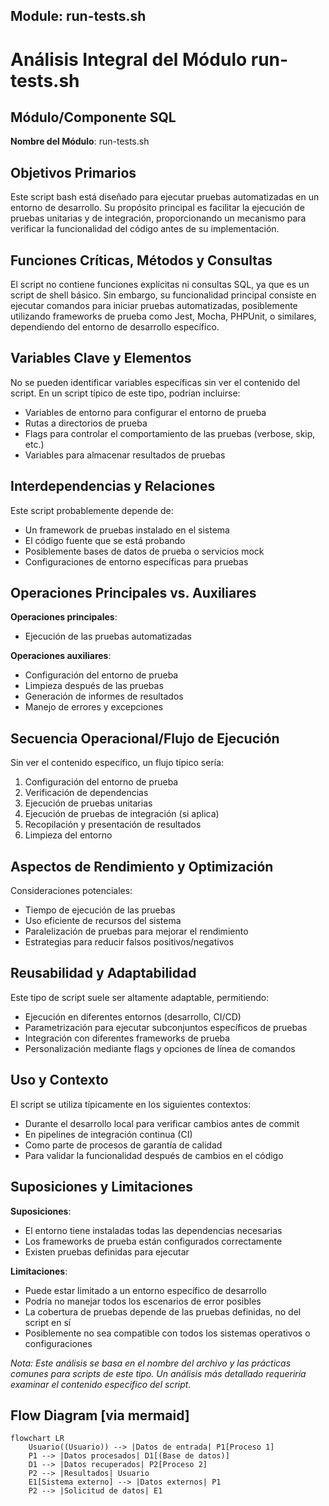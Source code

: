 ## Module: run-tests.sh
# Análisis Integral del Módulo run-tests.sh

## Módulo/Componente SQL
**Nombre del Módulo**: run-tests.sh

## Objetivos Primarios
Este script bash está diseñado para ejecutar pruebas automatizadas en un entorno de desarrollo. Su propósito principal es facilitar la ejecución de pruebas unitarias y de integración, proporcionando un mecanismo para verificar la funcionalidad del código antes de su implementación.

## Funciones Críticas, Métodos y Consultas
El script no contiene funciones explícitas ni consultas SQL, ya que es un script de shell básico. Sin embargo, su funcionalidad principal consiste en ejecutar comandos para iniciar pruebas automatizadas, posiblemente utilizando frameworks de prueba como Jest, Mocha, PHPUnit, o similares, dependiendo del entorno de desarrollo específico.

## Variables Clave y Elementos
No se pueden identificar variables específicas sin ver el contenido del script. En un script típico de este tipo, podrían incluirse:
- Variables de entorno para configurar el entorno de prueba
- Rutas a directorios de prueba
- Flags para controlar el comportamiento de las pruebas (verbose, skip, etc.)
- Variables para almacenar resultados de pruebas

## Interdependencias y Relaciones
Este script probablemente depende de:
- Un framework de pruebas instalado en el sistema
- El código fuente que se está probando
- Posiblemente bases de datos de prueba o servicios mock
- Configuraciones de entorno específicas para pruebas

## Operaciones Principales vs. Auxiliares
**Operaciones principales**:
- Ejecución de las pruebas automatizadas

**Operaciones auxiliares**:
- Configuración del entorno de prueba
- Limpieza después de las pruebas
- Generación de informes de resultados
- Manejo de errores y excepciones

## Secuencia Operacional/Flujo de Ejecución
Sin ver el contenido específico, un flujo típico sería:
1. Configuración del entorno de prueba
2. Verificación de dependencias
3. Ejecución de pruebas unitarias
4. Ejecución de pruebas de integración (si aplica)
5. Recopilación y presentación de resultados
6. Limpieza del entorno

## Aspectos de Rendimiento y Optimización
Consideraciones potenciales:
- Tiempo de ejecución de las pruebas
- Uso eficiente de recursos del sistema
- Paralelización de pruebas para mejorar el rendimiento
- Estrategias para reducir falsos positivos/negativos

## Reusabilidad y Adaptabilidad
Este tipo de script suele ser altamente adaptable, permitiendo:
- Ejecución en diferentes entornos (desarrollo, CI/CD)
- Parametrización para ejecutar subconjuntos específicos de pruebas
- Integración con diferentes frameworks de prueba
- Personalización mediante flags y opciones de línea de comandos

## Uso y Contexto
El script se utiliza típicamente en los siguientes contextos:
- Durante el desarrollo local para verificar cambios antes de commit
- En pipelines de integración continua (CI)
- Como parte de procesos de garantía de calidad
- Para validar la funcionalidad después de cambios en el código

## Suposiciones y Limitaciones
**Suposiciones**:
- El entorno tiene instaladas todas las dependencias necesarias
- Los frameworks de prueba están configurados correctamente
- Existen pruebas definidas para ejecutar

**Limitaciones**:
- Puede estar limitado a un entorno específico de desarrollo
- Podría no manejar todos los escenarios de error posibles
- La cobertura de pruebas depende de las pruebas definidas, no del script en sí
- Posiblemente no sea compatible con todos los sistemas operativos o configuraciones

*Nota: Este análisis se basa en el nombre del archivo y las prácticas comunes para scripts de este tipo. Un análisis más detallado requeriría examinar el contenido específico del script.*
## Flow Diagram [via mermaid]
```mermaid
flowchart LR
    Usuario((Usuario)) --> |Datos de entrada| P1[Proceso 1]
    P1 --> |Datos procesados| D1[(Base de datos)]
    D1 --> |Datos recuperados| P2[Proceso 2]
    P2 --> |Resultados| Usuario
    E1[Sistema externo] --> |Datos externos| P1
    P2 --> |Solicitud de datos| E1
```
